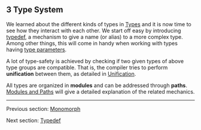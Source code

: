 ## 3 Type System

We learned about the different kinds of types in [Types](types.md) and it is now time to see how they interact with each other. We start off easy by introducing [typedef](typedef.md), a mechanism to give a name (or alias) to a more complex type. Among other things, this will come in handy when working with types having [type parameters](type_parameters.md).

A lot of type-safety is achieved by checking if two given types of above type groups are compatible. That is, the compiler tries to perform **unification** between them, as detailed in [Unification](unification.md).

All types are organized in **modules** and can be addressed through **paths**. [Modules and Paths](modules_and_paths.md) will give a detailed explanation of the related mechanics.

---

Previous section: [Monomorph](monomorph.md)

Next section: [Typedef](typedef.md)